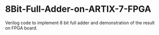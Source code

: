 # 8Bit-Full-Adder-on-ARTIX-7-FPGA
Verilog code to implement 8 bit full adder and demonstration of the  result on FPGA board.
